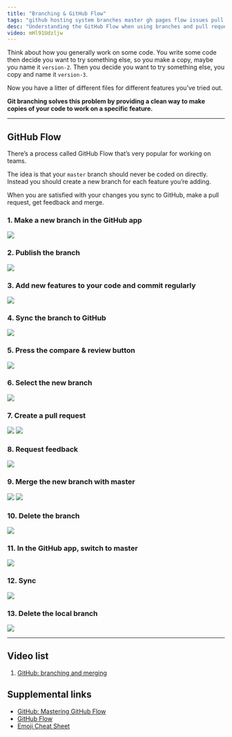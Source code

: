 ```yaml
---
title: "Branching & GitHub Flow"
tags: "github hosting system branches master gh pages flow issues pull requests"
desc: "Understanding the GitHub Flow when using branches and pull requests with your team."
video: mHl91Udzljw
---
```


Think about how you generally work on some code. You write some code then decide you want to try something else, so you make a copy, maybe you name it `version-2`. Then you decide you want to try something else, you copy and name it `version-3`.

Now you have a litter of different files for different features you’ve tried out.

**Git branching solves this problem by providing a clean way to make copies of your code to work on a specific feature.**

---

## GitHub Flow

There’s a process called GitHub Flow that’s very popular for working on teams.

The idea is that your `master` branch should never be coded on directly. Instead you should create a new branch for each feature you’re adding.

When you are satisfied with your changes you sync to GitHub, make a pull request, get feedback and merge.

### 1. Make a new branch in the GitHub app

![](create.jpg)

### 2. Publish the branch

![](publish.jpg)

### 3. Add new features to your code and commit regularly

![](commit.jpg)

### 4. Sync the branch to GitHub

![](sync-up.jpg)

### 5. Press the compare & review button

![](compare-review.jpg)

### 6. Select the new branch

![](choose-branch.jpg)

### 7. Create a pull request

![](pull-request.jpg)
![](send-pull-request.jpg)

### 8. Request feedback

![](get-feedback.jpg)

### 9. Merge the new branch with master

![](merge.jpg)
![](confirm-merge.jpg)

### 10. Delete the branch

![](delete-remote.jpg)

### 11. In the GitHub app, switch to master

![](switch-branch.jpg)

### 12. Sync

![](sync-down.jpg)

### 13. Delete the local branch

![](delete-local.jpg)

---

## Video list

1. [GitHub: branching and merging](https://www.youtube.com/watch?v=mHl91Udzljw&list=PLWjCJDeWfDdfSZOQYvsy_jJiAvx4uaJLB&index=6)

## Supplemental links

- [GitHub: Mastering GitHub Flow](https://guides.github.com/introduction/flow/index.html)
- [GitHub Flow](http://scottchacon.com/2011/08/31/github-flow.html)
- [Emoji Cheat Sheet](http://www.emoji-cheat-sheet.com/)
